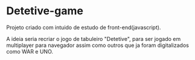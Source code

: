 # Detetive-game

Projeto criado com intuido de estudo de front-end(javascript).

A ideia seria recriar o jogo de tabuleiro "Detetive", para ser jogado em multiplayer para navegador
assim como outros que ja foram digitalizados como WAR e UNO.
